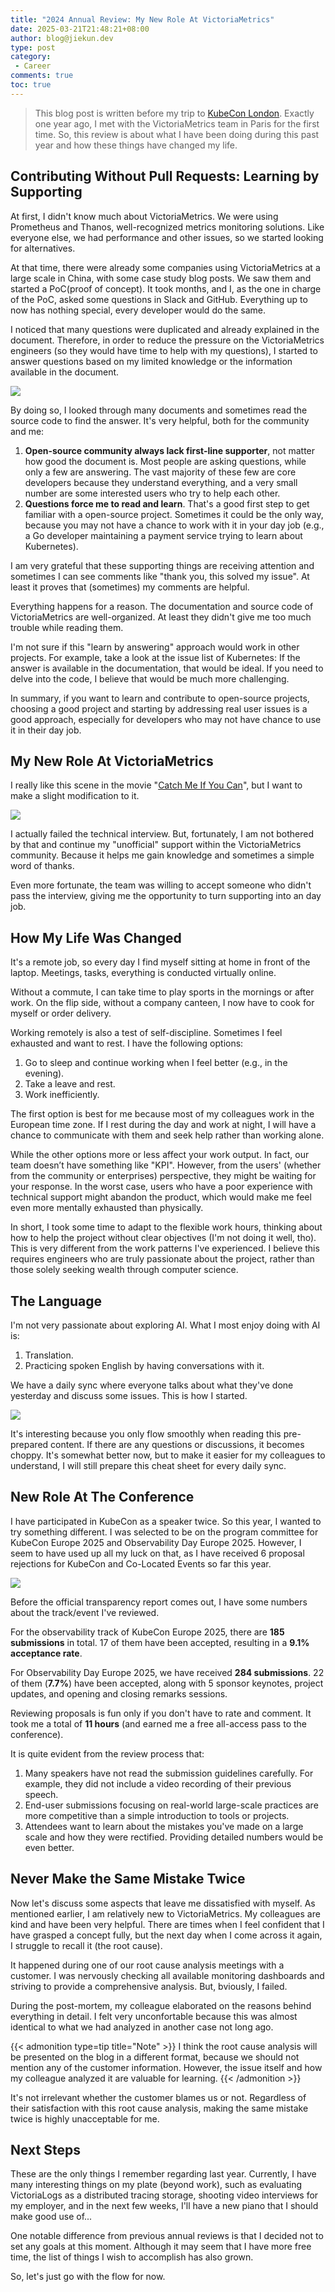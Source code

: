 ```yaml
---
title: "2024 Annual Review: My New Role At VictoriaMetrics"
date: 2025-03-21T21:48:21+08:00
author: blog@jiekun.dev
type: post
category: 
 - Career
comments: true
toc: true
---
```


> This blog post is written before my trip to [KubeCon London](https://kccnceu2025.sched.com/). Exactly one year ago, I met with the VictoriaMetrics team in Paris for the first time. So, this review is about what I have been doing during this past year and how these things have changed my life.

## Contributing Without Pull Requests: Learning by Supporting
At first, I didn't know much about VictoriaMetrics. We were using Prometheus and Thanos, well-recognized metrics monitoring solutions. Like everyone else, we had performance and other issues, so we started looking for alternatives.

At that time, there were already some companies using VictoriaMetrics at a large scale in China, with some case study blog posts. We saw them and started a PoC(proof of concept). It took months, and I, as the one in charge of the PoC, asked some questions in Slack and GitHub. Everything up to now has nothing special, every developer would do the same.

I noticed that many questions were duplicated and already explained in the document. Therefore, in order to reduce the pressure on the VictoriaMetrics engineers (so they would have time to help with my questions), I started to answer questions based on my limited knowledge or the information available in the document.

![](../202503-2024-summary/comment_trend.webp)

By doing so, I looked through many documents and sometimes read the source code to find the answer. It's very helpful, both for the community and me:
1. **Open-source community always lack first-line supporter**, not matter how good the document is. Most people are asking questions, while only a few are answering. The vast majority of these few are core developers because they understand everything, and a very small number are some interested users who try to help each other.
2. **Questions force me to read and learn**. That's a good first step to get familiar with a open-source project. Sometimes it could be the only way, because you may not have a chance to work with it in your day job (e.g., a Go developer maintaining a payment service trying to learn about Kubernetes).

I am very grateful that these supporting things are receiving attention and sometimes I can see comments like "thank you, this solved my issue". At least it proves that (sometimes) my comments are helpful.

Everything happens for a reason. The documentation and source code of VictoriaMetrics are well-organized. At least they didn't give me too much trouble while reading them.

I'm not sure if this "learn by answering" approach would work in other projects. For example, take a look at the issue list of Kubernetes: If the answer is available in the documentation, that would be ideal. If you need to delve into the code, I believe that would be much more challenging.

In summary, if you want to learn and contribute to open-source projects, choosing a good project and starting by addressing real user issues is a good approach, especially for developers who may not have chance to use it in their day job.

## My New Role At VictoriaMetrics

I really like this scene in the movie "[Catch Me If You Can](https://www.imdb.com/title/tt0264464/)", but I want to make a slight modification to it.

![](../202503-2024-summary/interview.webp)

I actually failed the technical interview. But, fortunately, I am not bothered by that and continue my "unofficial" support within the VictoriaMetrics community. Because it helps me gain knowledge and sometimes a simple word of thanks.

Even more fortunate, the team was willing to accept someone who didn't pass the interview, giving me the opportunity to turn supporting into an day job.

## How My Life Was Changed
It's a remote job, so every day I find myself sitting at home in front of the laptop. Meetings, tasks, everything is conducted virtually online.

Without a commute, I can take time to play sports in the mornings or after work. On the flip side, without a company canteen, I now have to cook for myself or order delivery.

Working remotely is also a test of self-discipline. Sometimes I feel exhausted and want to rest. I have the following options:
1. Go to sleep and continue working when I feel better (e.g., in the evening).
2. Take a leave and rest.
3. Work inefficiently.

The first option is best for me because most of my colleagues work in the European time zone. If I rest during the day and work at night, I will have a chance to communicate with them and seek help rather than working alone. 

While the other options more or less affect your work output. In fact, our team doesn’t have something like "KPI". However, from the users' (whether from the community or enterprises) perspective, they might be waiting for your response. In the worst case, users who have a poor experience with technical support might abandon the product, which would make me feel even more mentally exhausted than physically.

In short, I took some time to adapt to the flexible work hours, thinking about how to help the project without clear objectives (I'm not doing it well, tho). This is very different from the work patterns I've experienced. I believe this requires engineers who are truly passionate about the project, rather than those solely seeking wealth through computer science.

## The Language
I'm not very passionate about exploring AI. What I most enjoy doing with AI is:
1. Translation.
2. Practicing spoken English by having conversations with it.

We have a daily sync where everyone talks about what they've done yesterday and discuss some issues. This is how I started.

![](../202503-2024-summary/daily_sync.webp)

It's interesting because you only flow smoothly when reading this pre-prepared content. If there are any questions or discussions, it becomes choppy. It's somewhat better now, but to make it easier for my colleagues to understand, I will still prepare this cheat sheet for every daily sync.

## New Role At The Conference

I have participated in KubeCon as a speaker twice. So this year, I wanted to try something different. I was selected to be on the program committee for KubeCon Europe 2025 and Observability Day Europe 2025. However, I seem to have used up all my luck on that, as I have received 6 proposal rejections for KubeCon and Co-Located Events so far this year.

![](../202503-2024-summary/pc_1.webp)

Before the official transparency report comes out, I have some numbers about the track/event I've reviewed.

For the observability track of KubeCon Europe 2025, there are **185 submissions** in total. 17 of them have been accepted, resulting in a **9.1% acceptance rate**.

For Observability Day Europe 2025, we have received **284 submissions**. 22 of them (**7.7%**) have been accepted, along with 5 sponsor keynotes, project updates, and opening and closing remarks sessions.

Reviewing proposals is fun only if you don't have to rate and comment. It took me a total of **11 hours** (and earned me a free all-access pass to the conference).

It is quite evident from the review process that:
1. Many speakers have not read the submission guidelines carefully. For example, they did not include a video recording of their previous speech. 
2. End-user submissions focusing on real-world large-scale practices are more competitive than a simple introduction to tools or projects. 
3. Attendees want to learn about the mistakes you've made on a large scale and how they were rectified. Providing detailed numbers would be even better.

## Never Make the Same Mistake Twice

Now let's discuss some aspects that leave me dissatisfied with myself. As mentioned earlier, I am relatively new to VictoriaMetrics. My colleagues are kind and have been very helpful. There are times when I feel confident that I have grasped a concept fully, but the next day when I come across it again, I struggle to recall it (the root cause).

It happened during one of our root cause analysis meetings with a customer. I was nervously checking all available monitoring dashboards and striving to provide a comprehensive analysis. But, bviously, I failed. 

During the post-mortem, my colleague elaborated on the reasons behind everything in detail. I felt very unconfortable because this was almost identical to what we had analyzed in another case not long ago.

{{< admonition type=tip title="Note" >}}
I think the root cause analysis will be presented on the blog in a different format, because we should not mention any of the customer information. However, the issue itself and how my colleague analyzed it are valuable for learning.
{{< /admonition >}}

It's not irrelevant whether the customer blames us or not. Regardless of their satisfaction with this root cause analysis, making the same mistake twice is highly unacceptable for me.

## Next Steps

These are the only things I remember regarding last year. Currently, I have many interesting things on my plate (beyond work), such as evaluating VictoriaLogs as a distributed tracing storage, shooting video interviews for my employer, and in the next few weeks, I'll have a new piano that I should make good use of...

One notable difference from previous annual reviews is that I decided not to set any goals at this moment. Although it may seem that I have more free time, the list of things I wish to accomplish has also grown.

So, let's just go with the flow for now.
